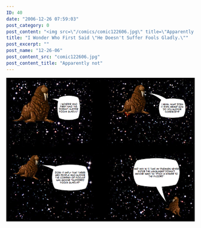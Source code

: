```yaml
---
ID: 40
date: "2006-12-26 07:59:03"
post_category: 0
post_content: "<img src=\"/comics/comic122606.jpg\" title=\"Apparently not\"/>"
title: "I Wonder Who First Said \"He Doesn't Suffer Fools Gladly.\""
post_excerpt: ""
post_name: "12-26-06"
post_content_src: "comic122606.jpg"
post_content_title: "Apparently not"
---
```



[![Apparently not](/comics-hi-res/comic122606.jpg)](/comics-hi-res/comic122606.jpg)
